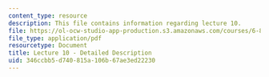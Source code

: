 ```yaml
---
content_type: resource
description: This file contains information regarding lecture 10.
file: https://ol-ocw-studio-app-production.s3.amazonaws.com/courses/6-851-advanced-data-structures-spring-2012/346ccbb5d740815a106b67ae3ed22230_MIT6_851S12_Lecture10.pdf
file_type: application/pdf
resourcetype: Document
title: Lecture 10 - Detailed Description
uid: 346ccbb5-d740-815a-106b-67ae3ed22230
---
```

